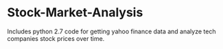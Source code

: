 # Stock-Market-Analysis
Includes python 2.7 code for getting yahoo finance data and analyze tech companies stock prices over time.
